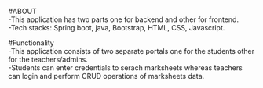 #ABOUT<br/>
-This application has two parts one for backend and other for frontend.<br/>
-Tech stacks: Spring boot, java, Bootstrap, HTML, CSS, Javascript.


#Functionality<br/>
-This application consists of two separate portals one for the students other for the teachers/admins.<br/>
-Students can enter credentials to serach marksheets whereas teachers can login and perform CRUD operations of marksheets data.
